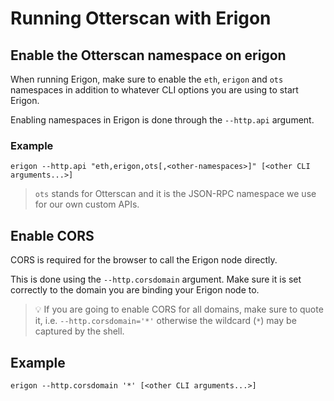# Running Otterscan with Erigon

## Enable the Otterscan namespace on erigon

When running Erigon, make sure to enable the `eth`, `erigon` and `ots` namespaces in addition to whatever CLI options you are using to start Erigon.

Enabling namespaces in Erigon is done through the `--http.api` argument.

### Example

```shell
erigon --http.api "eth,erigon,ots[,<other-namespaces>]" [<other CLI arguments...>]
```

> `ots` stands for Otterscan and it is the JSON-RPC namespace we use for our own custom APIs.

## Enable CORS

CORS is required for the browser to call the Erigon node directly.

This is done using the `--http.corsdomain` argument. Make sure it is set correctly to the domain you are binding your Erigon node to.

> 💡 If you are going to enable CORS for all domains, make sure to quote it, i.e. `--http.corsdomain='*'` otherwise the wildcard (`*`) may be captured by the shell.

## Example

```shell
erigon --http.corsdomain '*' [<other CLI arguments...>]
```

